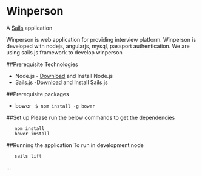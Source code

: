 # Winperson

A [Sails](http://sailsjs.org) application

Winperson is web application for providing interview platform. Winperson is developed with nodejs, angularjs, mysql, passport authentication. We are using sails.js framework to develop winperson

##Prerequisite Technologies
* Node.js - [Download](https://nodejs.org/en/) and Install Node.js
* Sails.js -[Download](http://sailsjs.org) and Install Sails.js 

##Prerequisite packages
* bower
  ``` $ npm install -g bower```
  
##Set up
Please run the below commands to get the dependencies 
```
   npm install
   bower install
```

##Running the application
To run in development node 
```
   sails lift
```


…

